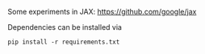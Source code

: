 Some experiments in JAX: https://github.com/google/jax

Dependencies can be installed via
```
pip install -r requirements.txt
```
